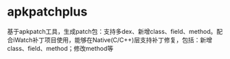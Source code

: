 # apkpatchplus
基于apkpatch工具，生成patch包：支持多dex、新增class、field、method。配合iWatch补丁项目使用，能够在Native(C/C++)层支持补丁修复，包括：新增class、field、method；修改method等
